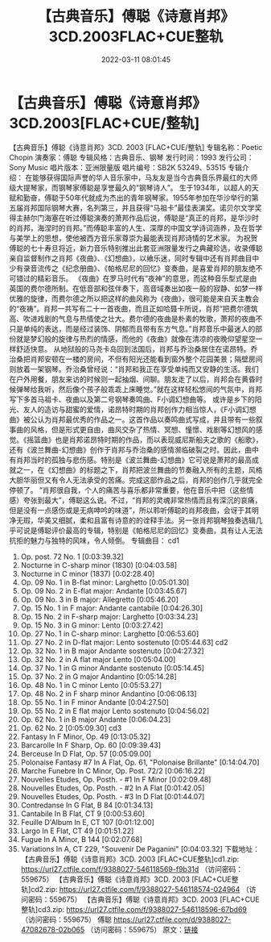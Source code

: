 ﻿---
title: 【古典音乐】傅聪《诗意肖邦》3CD.2003FLAC+CUE整轨
date: 2022-03-11 08:01:45
categories: 古典音乐、新世纪、纯音雅乐
tags: 纯音雅乐
---
# 【古典音乐】傅聪《诗意肖邦》3CD.2003[FLAC+CUE/整轨]

【古典音乐】傅聪《诗意肖邦》3CD. 2003 [FLAC+CUE/整轨]
专辑名称：Poetic Chopin
演奏家：傅聪
专辑风格：古典音乐、钢琴
发行时间：1993
发行公司：Sony Music
唱片版本：亚洲限量版
唱片编号：SB2K 53249、53515
专辑介绍：
在能够获得国际声誉的华人音乐家中，马友友是当今古典音乐界最红的大师级大提琴家，而钢琴家傅聪是享誉最久的“钢琴诗人”。
生于1934年，以超人的天赋和勤奋，傅聪于50年代就成为杰出的青年钢琴家。1955年参加在华沙举行的第五届肖邦国际钢琴大赛，名列第三，并且获得“马祖卡”最佳表演奖。诺贝尔文学奖得主赫尔门海塞在听过傅聪演奏的萧邦作品后说，傅聪是“真正的肖邦，是华沙时的肖邦，海涅时的肖邦。”而傅聪丰富的人生、深厚的中国文学诗词涵养，及在哲学与美学上的思想，使他被西方音乐家尊崇为最能表现肖邦诗情的艺术家。
为祝贺傅聪的七十寿旦将近，新力音乐特别推出此套亚洲限量发行之典藏珍选，收录傅聪亲自监督制作之肖邦《夜曲》、《幻想曲》，以飨乐迷，同时专辑中还有肖邦曲目中少有录音流传之《纪念册曲》、《帕格尼尼的回忆》变奏曲，是喜爱肖邦的朋友绝不可错过的精彩音乐。
《夜曲》在罗马时代有“夜神”的意思，而这种音乐型式是由英国的费尔德所制。在低音部和弦伴奏下，高音域奏出如夜一般的寂静、如梦一样优雅的旋律，而费尔德之所以把这样的曲风称为《夜曲》，很可能是来自天主教会的“夜祷”。肖邦一共写有二十一首夜曲，而且正如哈聂卡所说，肖邦“把费尔德筑高、吹进戏剧的气息与热情使之壮大。费尔德的夜曲是朴素的牧歌，萧邦的夜曲不只是单纯的表达，而是经过装饰、阴郁而且带有东方气息。”肖邦音乐中最迷人的部份就是梦幻般的旋律与热烈的情感，而他的《夜曲》就像在清凉的夜晚仰望星空一样舒适快意。
从地狱般的马尧卡岛回到法国后，肖邦与乔治桑居住在诺昂特。乔治桑把肖邦安顿在一楼的房间，不但有阳光还能看到窗外整个花园美景；隔壁房间则放着一架钢琴。乔治桑曾经说：“肖邦和我正在享受单纯而又安静的生活。我们在户外用餐，朋友来访的时候则一起抽烟、间聊。朋友走了以后，肖邦会在黄昏时候弹琴给我听，然后像个孩子般乖乖上床睡觉。”就在这样轻松悠间的气氛中，肖邦写下多首马祖卡、夜曲以及第二号钢琴奏鸣曲、F小调幻想曲等。
或许是乡下的阳光、友人的造访与甜蜜的爱情，诺昂特时期的肖邦创作力相当惊人，《F小调幻想曲》被公认为肖邦最优秀的作品之一。这首作品以奏鸣曲式写成，并且带有一些叙事曲的风格，但是形式更自由，曲风交杂了热情、冥想、憧憬、戏剧等幻想风的感觉。《摇篮曲》也是肖邦诺昂特时期的作品，而以表现威尼斯船夫之歌的《船歌》，还有《波兰舞曲-幻想曲》创作于肖邦与乔治桑的感情濒临破裂之时。因此，曲中有肖邦当时的孤独与悲伤感。特别是《波兰舞曲-幻想曲》它可说是萧邦的最高成就之一，在《幻想曲》的标题之下，肖邦把波兰舞曲的节奏融入所有的主题，风格大胆华丽但又有令人无法承受的苦痛。完成这部作品之后，肖邦的创作几乎就完全停顿了。
“肖邦很自我，个人的痛苦与喜乐都非常重要，他在音乐中把（这些情感）夸张到最大”，傅聪这么说。不过，“肖邦的灵魂非常热情而且有深沉的哀痛，但是没有一点感伤或是无病呻吟的味道”，所以聆听傅聪的肖邦夜曲，会讶于其明净无瑕，华美又细腻，柔和且富有诗意的的诠释手法。另一张肖邦钢琴独奏选辑几乎可说是傅聪评价最高的专辑，特别是《帕格尼尼的回忆》变奏曲，具有让人无法抗拒的魅力与独特的风味，令人倾倒。
专辑曲目：
cd1
01. Op. post. 72 No.
1
[0:03:39.32]
02. Nocturne in C-sharp minor
(1830)
[0:04:03.58]
03. Nocturne in C minor
(1837)
[0:02:28.40]
04. Op. 09 No. 1 in B-flat minor:
Larghetto
[0:05:01.30]
05. Op. 09 No. 2 in E-flat major:
Andante
[0:03:45.67]
06. Op. 09 No. 3 in B major:
Allegretto
[0:05:46.20]
07. Op. 15 No. 1 in F major: Andante
cantabile
[0:04:26.30]
08. Op. 15 No. 2 in F-sharp major:
Larghetto
[0:03:34.23]
09. Op. 15 No. 3 in G minor:
Lento
[0:03:27.42]
10. Op. 27 No. 1 in C-sharp minor:
Larghetto
[0:06:53.60]
11. Op. 27 No. 2 in D-flat major: Lento
sostenuto
[0:05:44.63]
cd2
01. Op. 32 No. 1 in B major Andante
sostenuto
[0:04:27.32]
02. Op. 32 No. 2 in A flat major
Lento
[0:05:04.00]
03. Op. 37 No. 1 in G minor Andante
sostenuto
[0:05:14.45]
04. Op. 37 No. 2 in G major
Andantino
[0:05:14.28]
05. Op. 48 No. 1 in C minor
Lento
[0:05:53.27]
06. Op. 48 No. 2 in F sharp minor
Andantino
[0:06:06.13]
07. Op. 55 No. 1 in F minor
Andante
[0:04:27.50]
08. Op. 55 No. 2 in E flat major Lento
sostenuto
[0:04:56.02]
09. Op. 62 No. 1 in B major
Andante
[0:06:04.23]
10. Op. 62 No.
2
[0:05:09.30]
cd3
01. Fantasy In F Minor, Op.
49
[0:13:05.32]
02. Barcarolle In F Sharp, Op.
60
[0:09:39.43]
03. Berceuse In D Flat, Op.
57
[0:05:09.00]
04. Polonaise Fantasy #7 In A Flat, Op. 61, "Polonaise
Brillante"
[0:14:04.70]
05. Marche Funebre In C Minor, Op. Post.
72/2
[0:06:16.22]
06. Nouvelles Etudes, Op. Posth. - #1 In F
Minor
[0:02:09.48]
07. Nouvelles Etudes, Op. Posth. - #2 In A
Flat
[0:01:42.05]
08. Nouvelles Etudes, Op. Posth. - #3 In D
Flat
[0:01:44.07]
09. Contredanse In G Flat, B
84
[0:01:34.13]
10. Cantabile In B Flat, CT
9
[0:00:53.60]
11. Feuille D'Album In E, CT
107
[0:01:12.00]
12. Largo In E Flat, CT
49
[0:01:51.22]
13. Fugue In A Minor, B
144
[0:02:07.68]
14. Variations In A, CT 229, "Souvenir De
Paganini"
[0:04:03.32]
下载地址：
【古典音乐】傅聪《诗意肖邦》3CD. 2003 [FLAC+CUE整轨]cd1.zip: https://url27.ctfile.com/f/9388027-546118569-f9b31d
（访问密码：559675）
【古典音乐】傅聪《诗意肖邦》3CD. 2003 [FLAC+CUE整轨]cd2.zip: https://url27.ctfile.com/f/9388027-546118574-024964
（访问密码：559675）
【古典音乐】傅聪《诗意肖邦》3CD. 2003 [FLAC+CUE整轨]cd3.zip: https://url27.ctfile.com/f/9388027-546118596-67bd69
（访问密码：559675）
傅聪
https://url27.ctfile.com/d/9388027-47082678-02b065
（访问密码：559675）
原文：[链接](https://blog.sina.com.cn/s/blog_1647c7e7601030w4x.html)